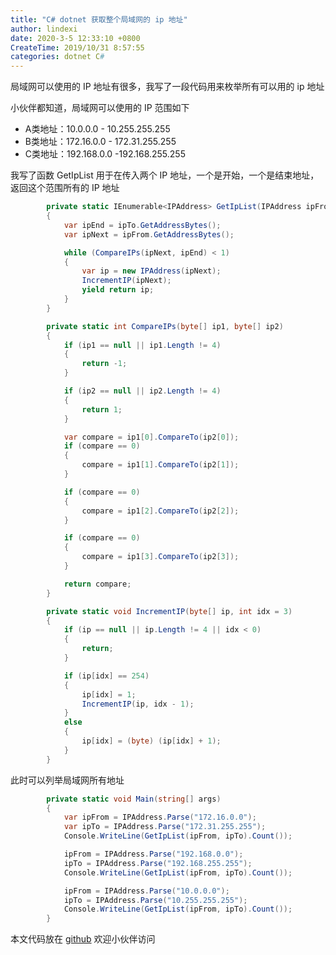 ```yaml
---
title: "C# dotnet 获取整个局域网的 ip 地址"
author: lindexi
date: 2020-3-5 12:33:10 +0800
CreateTime: 2019/10/31 8:57:55
categories: dotnet C#
---
```


局域网可以使用的 IP 地址有很多，我写了一段代码用来枚举所有可以用的 ip 地址

<!--more-->


<!-- CreateTime:2019/10/31 8:57:55 -->


小伙伴都知道，局域网可以使用的 IP 范围如下

- A类地址：10.0.0.0 - 10.255.255.255 
- B类地址：172.16.0.0 - 172.31.255.255 
- C类地址：192.168.0.0 -192.168.255.255 

我写了函数 GetIpList 用于在传入两个 IP 地址，一个是开始，一个是结束地址，返回这个范围所有的 IP 地址

```csharp
        private static IEnumerable<IPAddress> GetIpList(IPAddress ipFrom, IPAddress ipTo)
        {
            var ipEnd = ipTo.GetAddressBytes();
            var ipNext = ipFrom.GetAddressBytes();

            while (CompareIPs(ipNext, ipEnd) < 1)
            {
                var ip = new IPAddress(ipNext);
                IncrementIP(ipNext);
                yield return ip;
            }
        }

        private static int CompareIPs(byte[] ip1, byte[] ip2)
        {
            if (ip1 == null || ip1.Length != 4)
            {
                return -1;
            }

            if (ip2 == null || ip2.Length != 4)
            {
                return 1;
            }

            var compare = ip1[0].CompareTo(ip2[0]);
            if (compare == 0)
            {
                compare = ip1[1].CompareTo(ip2[1]);
            }

            if (compare == 0)
            {
                compare = ip1[2].CompareTo(ip2[2]);
            }

            if (compare == 0)
            {
                compare = ip1[3].CompareTo(ip2[3]);
            }

            return compare;
        }

        private static void IncrementIP(byte[] ip, int idx = 3)
        {
            if (ip == null || ip.Length != 4 || idx < 0)
            {
                return;
            }

            if (ip[idx] == 254)
            {
                ip[idx] = 1;
                IncrementIP(ip, idx - 1);
            }
            else
            {
                ip[idx] = (byte) (ip[idx] + 1);
            }
        }
```

此时可以列举局域网所有地址

```csharp
        private static void Main(string[] args)
        {
            var ipFrom = IPAddress.Parse("172.16.0.0");
            var ipTo = IPAddress.Parse("172.31.255.255");
            Console.WriteLine(GetIpList(ipFrom, ipTo).Count());

            ipFrom = IPAddress.Parse("192.168.0.0");
            ipTo = IPAddress.Parse("192.168.255.255");
            Console.WriteLine(GetIpList(ipFrom, ipTo).Count());

            ipFrom = IPAddress.Parse("10.0.0.0");
            ipTo = IPAddress.Parse("10.255.255.255");
            Console.WriteLine(GetIpList(ipFrom, ipTo).Count());
        }
```

本文代码放在 [github](https://github.com/lindexi/lindexi_gd/tree/5e4ed220da093aeb922f147988be133f8160ceec/HayberenerhihaWaceafardu) 欢迎小伙伴访问

